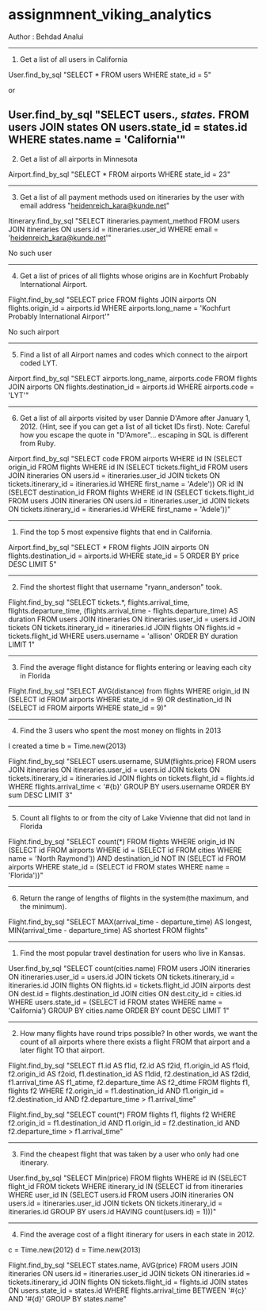# assignmnent_viking_analytics

Author : Behdad Analui


---------------------------------------------------------------------------------------------------------------------------------------------------------------------------
1) Get a list of all users in California

User.find_by_sql "SELECT * FROM users WHERE state_id = 5"

or

User.find_by_sql "SELECT users.*, states.* FROM users JOIN states ON users.state_id = states.id WHERE states.name = 'California'"
---------------------------------------------------------------------------------------------------------------------------------------------------------------------------
2) Get a list of all airports in Minnesota

Airport.find_by_sql "SELECT * FROM airports WHERE state_id = 23"

---------------------------------------------------------------------------------------------------------------------------------------------------------------------------
3) Get a list of all payment methods used on itineraries by the user with email address "heidenreich_kara@kunde.net"

Itinerary.find_by_sql "SELECT itineraries.payment_method FROM users JOIN itineraries ON users.id = itineraries.user_id WHERE email = 'heidenreich_kara@kunde.net'"


No such user

---------------------------------------------------------------------------------------------------------------------------------------------------------------------------
4) Get a list of prices of all flights whose origins are in Kochfurt Probably International Airport.

Flight.find_by_sql "SELECT price FROM flights JOIN airports ON flights.origin_id = airports.id WHERE airports.long_name = 'Kochfurt Probably International Airport'"


No such airport

---------------------------------------------------------------------------------------------------------------------------------------------------------------------------
5) Find a list of all Airport names and codes which connect to the airport coded LYT.


Airport.find_by_sql "SELECT airports.long_name, airports.code FROM flights JOIN airports ON flights.destination_id = airports.id WHERE airports.code = 'LYT'"

---------------------------------------------------------------------------------------------------------------------------------------------------------------------------
6) Get a list of all airports visited by user Dannie D'Amore after January 1, 2012. (Hint, see if you can get a list of all ticket IDs first). Note: Careful how you escape the quote in "D'Amore"... escaping in SQL is different from Ruby.

Airport.find_by_sql "SELECT code FROM airports WHERE id IN (SELECT origin_id FROM flights WHERE id IN (SELECT tickets.flight_id FROM users JOIN itineraries ON users.id = itineraries.user_id JOIN tickets ON tickets.itinerary_id = itineraries.id WHERE first_name = 'Adele')) OR id IN (SELECT destination_id FROM flights WHERE id IN (SELECT tickets.flight_id FROM users JOIN itineraries ON users.id = itineraries.user_id JOIN tickets ON tickets.itinerary_id = itineraries.id WHERE first_name = 'Adele'))"

---------------------------------------------------------------------------------------------------------------------------------------------------------------------------
1) Find the top 5 most expensive flights that end in California.

Airport.find_by_sql "SELECT * FROM flights JOIN airports ON flights.destination_id = airports.id WHERE state_id = 5 ORDER BY price DESC LIMIT 5"

---------------------------------------------------------------------------------------------------------------------------------------------------------------------------
2) Find the shortest flight that username "ryann_anderson" took.

Flight.find_by_sql "SELECT tickets.*, flights.arrival_time, flights.departure_time, (flights.arrival_time - flights.departure_time) AS duration FROM users JOIN itineraries ON itineraries.user_id = users.id JOIN tickets ON tickets.itinerary_id = itineraries.id JOIN flights ON flights.id = tickets.flight_id WHERE users.username = 'allison' ORDER BY duration LIMIT 1"

---------------------------------------------------------------------------------------------------------------------------------------------------------------------------
3) Find the average flight distance for flights entering or leaving each city in Florida

Flight.find_by_sql "SELECT AVG(distance) from flights WHERE origin_id IN (SELECT id FROM airports WHERE state_id = 9) OR destination_id IN (SELECT id FROM airports WHERE state_id = 9)"

---------------------------------------------------------------------------------------------------------------------------------------------------------------------------
4) Find the 3 users who spent the most money on flights in 2013

I created a time b = Time.new(2013)

Flight.find_by_sql "SELECT users.username, SUM(flights.price) FROM users JOIN itineraries ON itineraries.user_id = users.id JOIN tickets ON tickets.itinerary_id = itineraries.id JOIN flights on tickets.flight_id = flights.id WHERE flights.arrival_time < '#{b}' GROUP BY users.username ORDER BY sum DESC LIMIT 3"

---------------------------------------------------------------------------------------------------------------------------------------------------------------------------
5) Count all flights to or from the city of Lake Vivienne that did not land in Florida

Flight.find_by_sql "SELECT count(*) FROM flights WHERE origin_id IN (SELECT id FROM airports WHERE id = (SELECT id FROM cities WHERE name = 'North Raymond')) AND destination_id NOT IN (SELECT id FROM airports WHERE state_id = (SELECT id FROM states WHERE name = 'Florida'))"

---------------------------------------------------------------------------------------------------------------------------------------------------------------------------
6) Return the range of lengths of flights in the system(the maximum, and the minimum).

Flight.find_by_sql "SELECT MAX(arrival_time - departure_time) AS longest, MIN(arrival_time - departure_time) AS shortest FROM flights"

---------------------------------------------------------------------------------------------------------------------------------------------------------------------------
1) Find the most popular travel destination for users who live in Kansas.

User.find_by_sql "SELECT count(cities.name) FROM users JOIN itineraries ON itineraries.user_id = users.id JOIN tickets ON tickets.itinerary_id = itineraries.id JOIN flights ON flights.id = tickets.flight_id JOIN airports dest ON dest.id = flights.destination_id JOIN cities ON dest.city_id = cities.id WHERE users.state_id = (SELECT id FROM states WHERE name = 'California') GROUP BY cities.name ORDER BY count DESC LIMIT 1"

---------------------------------------------------------------------------------------------------------------------------------------------------------------------------
2) How many flights have round trips possible? In other words, we want the count of all airports where there exists a flight FROM that airport and a later flight TO that airport.

Flight.find_by_sql "SELECT f1.id AS f1id, f2.id AS f2id, f1.origin_id AS f1oid, f2.origin_id AS f2oid, f1.destination_id AS f1did, f2.destination_id AS f2did, f1.arrival_time AS f1_atime, f2.departure_time AS f2_dtime FROM flights f1, flights f2 WHERE f2.origin_id = f1.destination_id AND f1.origin_id = f2.destination_id AND f2.departure_time > f1.arrival_time"

Flight.find_by_sql "SELECT count(*) FROM flights f1, flights f2 WHERE f2.origin_id = f1.destination_id AND f1.origin_id = f2.destination_id AND f2.departure_time > f1.arrival_time"

---------------------------------------------------------------------------------------------------------------------------------------------------------------------------
3) Find the cheapest flight that was taken by a user who only had one itinerary.

User.find_by_sql "SELECT Min(price) FROM flights WHERE id IN (SELECT flight_id FROM tickets WHERE itinerary_id IN (SELECT id from itineraries WHERE user_id IN (SELECT users.id FROM users JOIN itineraries ON users.id = itineraries.user_id JOIN tickets ON tickets.itinerary_id = itineraries.id GROUP BY users.id HAVING count(users.id) = 1)))"

---------------------------------------------------------------------------------------------------------------------------------------------------------------------------
4) Find the average cost of a flight itinerary for users in each state in 2012.

c = Time.new(2012)
d = Time.new(2013)

Flight.find_by_sql "SELECT states.name, AVG(price) FROM users JOIN itineraries ON users.id = itineraries.user_id JOIN tickets ON itineraries.id = tickets.itinerary_id JOIN flights ON tickets.flight_id = flights.id JOIN states ON users.state_id = states.id WHERE flights.arrival_time BETWEEN '#{c}' AND '#{d}' GROUP BY states.name"
